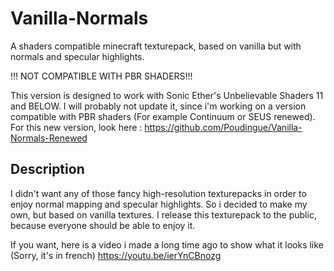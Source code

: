 # Vanilla-Normals
A shaders compatible minecraft texturepack, based on vanilla but with normals and specular highlights.

!!! NOT COMPATIBLE WITH PBR SHADERS!!!

This version is designed to work with Sonic Ether's Unbelievable Shaders 11 and BELOW.
I will probably not update it, since i'm working on a version compatible with PBR shaders (For example Continuum or SEUS renewed).
For this new version, look here : https://github.com/Poudingue/Vanilla-Normals-Renewed

## Description
I didn't want any of those fancy high-resolution texturepacks in order to enjoy normal mapping and specular highlights.
So i decided to make my own, but based on vanilla textures.
I release this texturepack to the public, because everyone should be able to enjoy it.

If you want, here is a video i made a long time ago to show what it looks like (Sorry, it's in french) https://youtu.be/ierYnCBnozg
